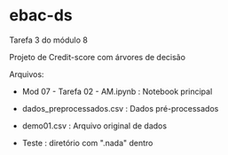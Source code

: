 # ebac-ds

Tarefa 3 do módulo 8

Projeto de Credit-score com árvores de decisão

Arquivos:

* Mod 07 - Tarefa 02 - AM.ipynb : Notebook principal

* dados_preprocessados.csv : Dados pré-processados

* demo01.csv : Arquivo original de dados

* Teste : diretório com ".nada" dentro
